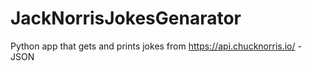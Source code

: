 # JackNorrisJokesGenarator
Python app that gets and prints jokes from https://api.chucknorris.io/ - JSON
